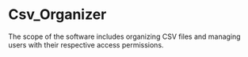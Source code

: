 # Csv_Organizer
The scope of the software includes organizing CSV files and managing users with their respective access permissions.
